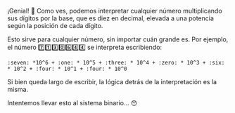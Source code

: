 ¡Genial! :muscle: Como ves, podemos interpretar cualquier número multiplicando sus dígitos por la base, que es diez en decimal, elevada a una potencia según la posición de cada dígito.

Esto sirve para cualquier número, sin importar cuán grande es. Por ejemplo, el número :seven::one::three::zero::six::four::four: se interpreta escribiendo:

`:seven: *10^6 + :one: * 10^5 + :three: * 10^4 + :zero: * 10^3 + :six: * 10^2 + :four: * 10^1 + :four: * 10^0`

Si bien queda largo de escribir, la lógica detrás de la interpretación es la misma.

Intentemos llevar esto al sistema binario... :hushed: